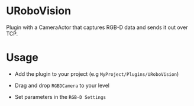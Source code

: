 URoboVision
=====

Plugin with a CameraActor that captures RGB-D data and sends it out over TCP.

Usage
=====

-   Add the plugin to your project (e.g `MyProject/Plugins/URoboVision`)  
    
-	Drag and drop `RGBDCamera` to your level

-	Set parameters in the `RGB-D Settings`
	
